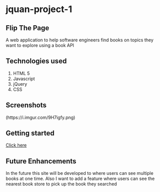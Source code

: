 # jquan-project-1
<h2> 
Flip The Page
</h2>
  <p> A web application to help software engineers find books on topics they want to explore using a book API</p>

  <h2> 
  Technologies used
  </h2>
  <ol>
    <li> HTML 5</li>
    <li> Javascript</li>
    <li> jQuery</li>
    <li> CSS</li>
    </ol>
<h2> Screenshots </h2>
	(https://i.imgur.com/9H7igfy.png)


<h2> Getting started </h2>

<p> <a href="https://developerbooks.netlify.app/" target="_blank">Click here </a><p>

<h2>Future Enhancements</h2>
<p> In the future this site will be developed to where users can see multiple books at one time. Also I want to add a feature where users can see the nearest book store to pick up the book they searched<p>